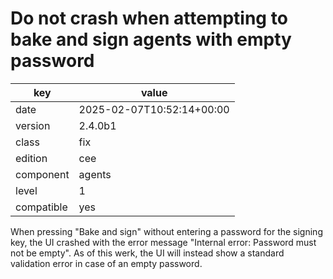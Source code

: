 [//]: # (werk v2)
# Do not crash when attempting to bake and sign agents with empty password

key        | value
---------- | ---
date       | 2025-02-07T10:52:14+00:00
version    | 2.4.0b1
class      | fix
edition    | cee
component  | agents
level      | 1
compatible | yes

When pressing "Bake and sign" without entering a password for the signing key, the UI crashed with
the error message "Internal error: Password must not be empty". As of this werk, the UI will instead
show a standard validation error in case of an empty password.
